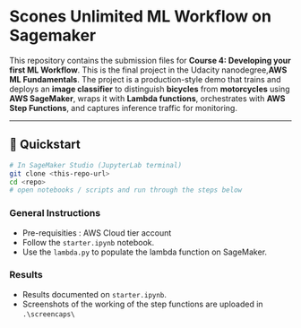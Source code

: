 # Scones Unlimited ML Workflow on Sagemaker

This repository contains the submission files for **Course 4: Developing your first ML Workflow**. This is the final project in the Udacity nanodegree,**AWS ML Fundamentals**. The project is a production-style demo that trains and deploys an **image classifier** to distinguish **bicycles** from **motorcycles** using **AWS SageMaker**, wraps it with **Lambda functions**, orchestrates with **AWS Step Functions**, and captures inference traffic for monitoring.

---

## 🧭 Quickstart

```bash
# In SageMaker Studio (JupyterLab terminal)
git clone <this-repo-url>
cd <repo>
# open notebooks / scripts and run through the steps below
```
### General Instructions
- Pre-requisities : AWS Cloud tier account
- Follow the `starter.ipynb` notebook.
- Use the `lambda.py` to populate the lambda function on SageMaker.
### Results
- Results documented on `starter.ipynb`.
- Screenshots of the working of the step functions are uploaded in `.\screencaps\`
